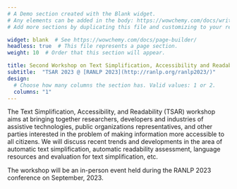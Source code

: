 ```yaml
---
# A Demo section created with the Blank widget.
# Any elements can be added in the body: https://wowchemy.com/docs/writing-markdown-latex/
# Add more sections by duplicating this file and customizing to your requirements.

widget: blank  # See https://wowchemy.com/docs/page-builder/
headless: true  # This file represents a page section.
weight: 10  # Order that this section will appear.

title: Second Workshop on Text Simplification, Accessibility and Readability
subtitle:  "TSAR 2023 @ [RANLP 2023](http://ranlp.org/ranlp2023/)"
design:
  # Choose how many columns the section has. Valid values: 1 or 2.
  columns: "1"
---
```


The Text Simplification, Accessibility, and Readability (TSAR) workshop aims at bringing together researchers, developers and industries of assistive technologies, public organizations representatives, and other parties interested in the problem of making information more accessible to all citizens. We will discuss recent trends and developments in the area of automatic text simplification, automatic readability assessment, language resources and evaluation for text simplification, etc.

The workshop will be an in-person event held during the RANLP 2023 conference on September, 2023.
